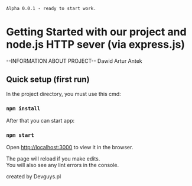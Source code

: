`Alpha 0.0.1 - ready to start work.`

# Getting Started with our project and node.js HTTP sever (via express.js)

--INFORMATION ABOUT PROJECT--
    Dawid       Artur       Antek

## Quick setup (first run)

In the project directory, you must use this cmd:

### `npm install`

After that you can start app:

### `npm start`

Open [http://localhost:3000](http://localhost:3000) to view it in the browser.

The page will reload if you make edits.\
You will also see any lint errors in the console.

created by Devguys.pl
